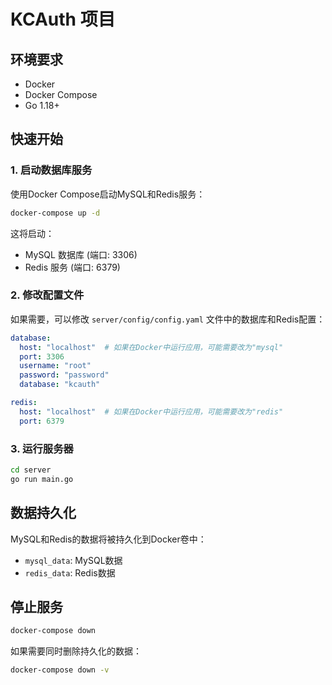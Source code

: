 # KCAuth 项目

## 环境要求

- Docker
- Docker Compose
- Go 1.18+

## 快速开始

### 1. 启动数据库服务

使用Docker Compose启动MySQL和Redis服务：

```bash
docker-compose up -d
```

这将启动：
- MySQL 数据库 (端口: 3306)
- Redis 服务 (端口: 6379)

### 2. 修改配置文件

如果需要，可以修改 `server/config/config.yaml` 文件中的数据库和Redis配置：

```yaml
database:
  host: "localhost"  # 如果在Docker中运行应用，可能需要改为"mysql"
  port: 3306
  username: "root"
  password: "password"
  database: "kcauth"

redis:
  host: "localhost"  # 如果在Docker中运行应用，可能需要改为"redis"
  port: 6379
```

### 3. 运行服务器

```bash
cd server
go run main.go
```

## 数据持久化

MySQL和Redis的数据将被持久化到Docker卷中：
- `mysql_data`: MySQL数据
- `redis_data`: Redis数据

## 停止服务

```bash
docker-compose down
```

如果需要同时删除持久化的数据：

```bash
docker-compose down -v
``` 